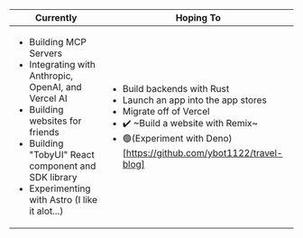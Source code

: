 | Currently | Hoping To |
| ------ | ------ |
| <ul><li>Building MCP Servers</li><li>Integrating with Anthropic, OpenAI, and Vercel AI</li><li>Building websites for friends</li><li>Building "TobyUI" React component and SDK library</li><li>Experimenting with Astro (I like it alot...)</li></ul> | <ul><li>Build backends with Rust</li><li>Launch an app into the app stores</li><li>Migrate off of Vercel</li><li>✔️ ~Build a website with Remix~</li><li>🟢(Experiment with Deno)[https://github.com/ybot1122/travel-blog]</li></ul>|
